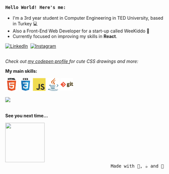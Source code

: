 ### ```Hello World! Here's me: ```
- I'm a 3rd year student in Computer Engineering in TED University, based in Turkey 💻
- Also a Front-End Web Developer for a start-up called WeeKiddo 🦆
- Currently focused on improving my skills in **React**.

<div align="left">
    <a href="https://www.linkedin.com/in/g%C3%BCl%C5%9Fah-gen%C3%A7-92a814157/"><img src="https://img.shields.io/badge/linkedin-%230077B5.svg?&style=for-the-badge&logo=linkedin&logoColor=white" alt="LinkedIn" /></a>&nbsp;
    <a href="https://www.instagram.com/gulshgnc/"><img src="https://img.shields.io/badge/instagram-%23E4405F.svg?&style=for-the-badge&logo=instagram&logoColor=white" alt="Instagram" /></a>&nbsp;
</div>

<br />

*Check out <a href="https://codepen.io/GulsahG/"> my codepen profile </a> for cute CSS drawings and more:*

**My main skills:**
<div align="left">
    <img height="40" src="https://raw.githubusercontent.com/github/explore/80688e429a7d4ef2fca1e82350fe8e3517d3494d/topics/html/html.png">
    <img height="40" src="https://raw.githubusercontent.com/github/explore/80688e429a7d4ef2fca1e82350fe8e3517d3494d/topics/css/css.png">
    <img height="40" src="https://raw.githubusercontent.com/github/explore/80688e429a7d4ef2fca1e82350fe8e3517d3494d/topics/javascript/javascript.png"></code>
    <img height="40" src="https://raw.githubusercontent.com/github/explore/80688e429a7d4ef2fca1e82350fe8e3517d3494d/topics/java/java.png">
    <img height="40" src="https://raw.githubusercontent.com/github/explore/80688e429a7d4ef2fca1e82350fe8e3517d3494d/topics/git/git.png">
</div>

<br />

<div align="left">
    <a href="https://github.com/anuraghazra/github-readme-stats">
        <img height="140" src="https://github-readme-stats.vercel.app/api/top-langs/?username=GulsahG&layout=compact&theme=merko" />
    </a>
</div>

<br />

**See you next time...**

<img margin-left="40px" src="https://media.giphy.com/media/hW4YT5QnCh3SNDWFzF/giphy.gif" width="125" height="125" />
<div align="right">
    <samp>Made with 🍫, ☕ and 🎵 </samp>
</div>
